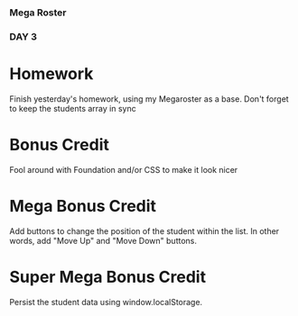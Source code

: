 ### Mega Roster ###

### DAY 3

# Homework
Finish yesterday's homework, using my Megaroster as a base.
Don't forget to keep the students array in sync

# Bonus Credit
Fool around with Foundation and/or CSS to make it look nicer

# Mega Bonus Credit
Add buttons to change the position of the student within the list.
In other words, add "Move Up" and "Move Down" buttons.

# Super Mega Bonus Credit
Persist the student data using window.localStorage.
